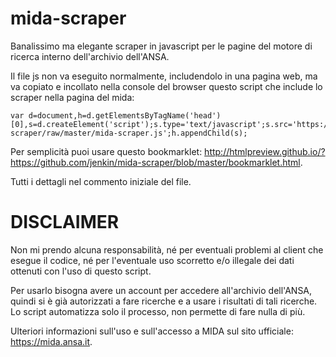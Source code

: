 mida-scraper
============

Banalissimo ma elegante scraper in javascript per le pagine del motore di ricerca interno dell'archivio dell'ANSA.

Il file js non va eseguito normalmente, includendolo in una pagina web, ma va copiato e incollato nella console del browser questo script che include lo scraper nella pagina del mida:

    var d=document,h=d.getElementsByTagName('head')[0],s=d.createElement('script');s.type='text/javascript';s.src='https://github.com/jenkin/mida-scraper/raw/master/mida-scraper.js';h.appendChild(s);

Per semplicità puoi usare questo bookmarklet: http://htmlpreview.github.io/?https://github.com/jenkin/mida-scraper/blob/master/bookmarklet.html.

Tutti i dettagli nel commento iniziale del file.

DISCLAIMER
==========

Non mi prendo alcuna responsabilità, né per eventuali problemi al client che esegue il codice,
né per l'eventuale uso scorretto e/o illegale dei dati ottenuti con l'uso di questo script.

Per usarlo bisogna avere un account per accedere all'archivio dell'ANSA, quindi si è già autorizzati a fare ricerche
e a usare i risultati di tali ricerche. Lo script automatizza solo il processo, non permette di fare nulla di più.

Ulteriori informazioni sull'uso e sull'accesso a MIDA sul sito ufficiale: https://mida.ansa.it.
